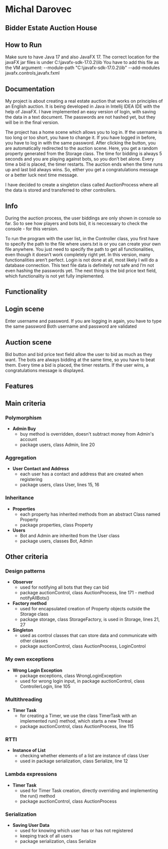 # Michal Darovec

## Bidder Estate Auction House

## How to Run

Make sure to have Java 17 and also JavaFX 17.
The correct location for the javaFX jar files is under C:\javafx-sdk-17.0.2\lib
You have to add this file as the VM argument: --module-path "C:\javafx-sdk-17.0.2\lib" --add-modules javafx.controls,javafx.fxml

## Documentation

My project is about creating a real estate auction that works on principles of an English auction. It is being developed in Java in Intellij IDEA IDE with the help of JavaFX. I have implemented an easy version of login, with saving the data in a text document. The passwords are not hashed yet, but they will be in the final version.

The project has a home scene which allows you to log in. If the username is too long or too short, you have to change it. If you have logged in before, you have to log in with the same password. After clicking the button, you are automatically redirected to the auction scene. Here, you get a random property generated from the Storage class. The time for bidding is always 5 seconds and you are playing against bots, so you don’t bet alone. Every time a bid is placed, the timer restarts. The auction ends when the time runs up and last bid always wins. So, either you get a congratulations message or a better luck next time message.

I have decided to create a singleton class called AuctionProcess where all the data is stored and transferred to other controllers.

## Info

During the auction process, the user biddings are only shown in console so far. So to see how players and bots bid, it is neccessary to check the console - for this version.

To run the program with the user list, in the Controller class, you first have to specify the path to the file where users.txt is or you can create your own file anywhere. You just need to specify the path to get all functionalities, even though it doesn’t work completely right yet.
In this version, many functionalities aren’t perfect. Login is not done at all, most likely I will do a database connection. This text file data is definitely not safe and I’m not even hashing the passwords yet. The next thing is the bid price text field, which functionality is not yet fully implemented.

## Functionality

## Login scene

Enter username and password.
If you are logging in again, you have to type the same password
Both username and password are validated

## Auction scene

Bid button and bid price text field allow the user to bid as much as they want.
The bots are always bidding at the same time, so you have to beat them.
Every time a bid is placed, the timer restarts.
If the user wins, a congratulations message is displayed.

## Features
## Main criteria
### Polymorphism
- **Admin Buy**
    - buy method is overridden, doesn't subtract money from Admin's account
    - package users, class Admin, line 20

### Aggregation
- **User Contact and Address**
    - each user has a contact and address that are created when registering
    - package users, class User, lines 15, 16
### Inheritance
- **Properties**
    - each property has inherited methods from an abstract Class named Property
    - package properties, class Property
- **Users**
    - Bot and Admin are inherited from the User class
    - package users, classes Bot, Admin

## Other criteria
### Design patterns
-	**Observer**
    - used for notifying all bots that they can bid
    - package auctionControl, class AuctionProcess, line 171 - method notifyAllBots()
-	**Factory method**
    - used for encapsulated creation of Property objects outside the Storage class
    - package storage, class StorageFactory, is used in Storage, lines 21, 27
-	**Singleton**
    - used as control classes that can store data and communicate with other classes
    - package auctionControl, class AuctionProcess, LoginControl

### My own exceptions
- **Wrong Login Exception**
    - package exceptions, class WrongLoginException
    - used for wrong login input, in package auctionControl, class ControllerLogin, line 105

### Multithreading
- **Timer Task**
    - for creating a Timer, we use the class TimerTask with an implemented run() method, which starts a new Thread
    - package auctionControl, class AuctionProcess, line 115

### RTTI
- **Instance of List**
    - checking whether elements of a list are instance of class User
    - used in package serialization, class Serialize, line 12
 
### Lambda expressions
- **Timer Task**
    - used for Timer Task creation, directly overriding and implementing the run() method
    - package auctionControl, class AuctionProcess

### Serialization
- **Saving User Data**
    - used for knowing which user has or has not registered
    - keeping track of all users
    - package serialization, class Serialize






